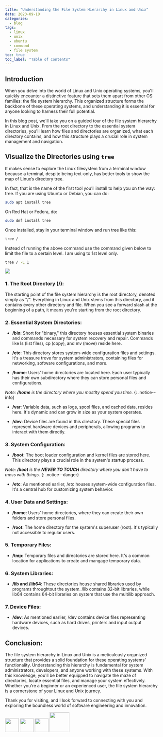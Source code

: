 ```yaml
---
title: "Understanding the File System Hierarchy in Linux and Unix"
date: 2023-09-10
categories:
  - blog
tags:
  - linux
  - unix
  - ubuntu
  - command
  - file system
toc: true
toc_label: "Table of Contents"
---
```


## Introduction

When you delve into the world of Linux and Unix operating systems, you'll quickly encounter a distinctive feature that sets them apart from other OS families: the file system hierarchy. This organized structure forms the backbone of these operating systems, and understanding it is essential for anyone looking to harness their full potential.

In this blog post, we'll take you on a guided tour of the file system hierarchy in Linux and Unix. From the root directory to the essential system directories, you'll learn how files and directories are organized, what each directory contains, and how this structure plays a crucial role in system management and navigation.

## Visualize the Directories using `tree`

It makes sense to explore the Linux filesystem from a terminal window because a terminal, despite being text-only, has better tools to show the map of Linux’s directory tree.

In fact, that is the name of the first tool you’ll install to help you on the way: tree. If you are using Ubuntu or Debian, you can do:

```bash
sudo apt install tree
```

On Red Hat or Fedora, do:

```bash
sudo dnf install tree
```

Once installed, stay in your terminal window and run tree like this:

```bash
tree /
```

Instead of running the above command use the command given below to limit the file to a certain level. I am using to 1st level only.

```bash
tree / -L 1
```

![]({{site.url}}/assets/file-system-hireracy/unix_tree_structure.png)

### 1. The Root Directory (/):

The starting point of the file system hierarchy is the root directory, denoted simply as "/". Everything in Linux and Unix stems from this directory, and it contains every other directory and file. When you see a forward slash at the beginning of a path, it means you're starting from the root directory.

### 2. Essential System Directories:

- **/bin**: Short for "binary," this directory houses essential system binaries and commands necessary for system recovery and repair. Commands like ls (list files), cp (copy), and mv (move) reside here.

- **/etc**: This directory stores system-wide configuration files and settings. It's a treasure trove for system administrators, containing files for networking, software configurations, and more.

- **/home**: Users' home directories are located here. Each user typically has their own subdirectory where they can store personal files and configurations.

_Note: **/home** is the directory where you mostlty spend you time._
{: .notice--info}

- **/var**: Variable data, such as logs, spool files, and cached data, resides here. It's dynamic and can grow in size as your system operates.

- **/dev**: Device files are found in this directory. These special files represent hardware devices and peripherals, allowing programs to interact with them directly.

### 3. System Configuration:

- **/boot**: The boot loader configuration and kernel files are stored here. This directory plays a crucial role in the system's startup process.

_Note: **/boot** is the **NEVER TO TOUCH** directory where you don't have to mess with things._
{: .notice--danger}

- **/etc**: As mentioned earlier, /etc houses system-wide configuration files. It's a central hub for customizing system behavior.

### 4. User Data and Settings:

- **/home**: Users' home directories, where they can create their own folders and store personal files.

- **/root**: The home directory for the system's superuser (root). It's typically not accessible to regular users.

### 5. Temporary Files:

- **/tmp**: Temporary files and directories are stored here. It's a common location for applications to create and mangage temporary data.

### 6. System Libraries:

- **/lib and /lib64**: These directories house shared libraries used by programs throughtout the system. /lib contains 32-bit libraries, while lib64 contains 64-bit libraries on system that use the multilib approach.

### 7. Device Files:

- **/dev**: As mentioned earlier, /dev contains device files representing hardware devices, such as hard drives, printers and input output devices.

## Conclusion:

The file system hierarchy in Linux and Unix is a meticulously organized structure that provides a solid foundation for these operating systems' functionality. Understanding this hierarchy is fundamental for system administrators, developers, and anyone working with these systems. With this knowledge, you'll be better equipped to navigate the maze of directories, locate essential files, and manage your system effectively. Whether you're a beginner or an experienced user, the file system hierarchy is a cornerstone of your Linux and Unix journey.

Thank you for visiting, and I look forward to connecting with you and exploring the boundless world of software engineering and innovation.

[<img src="https://upload.wikimedia.org/wikipedia/commons/thumb/f/f8/LinkedIn_icon_circle.svg/1200px-LinkedIn_icon_circle.svg.png" width="45"/>](https://linkedin.com/in/praveensingh23)
[<img src="https://s18955.pcdn.co/wp-content/uploads/2018/02/github.png" width="45"/>](https://github.com/praveensinghrajput23)
[<img src="https://upload.wikimedia.org/wikipedia/commons/thumb/5/58/Instagram-Icon.png/1024px-Instagram-Icon.png" width="45"/>](https://instagram.com/praveensinghrajput23)
[<img src="https://encrypted-tbn0.gstatic.com/images?q=tbn:ANd9GcQYAFvsvvSz-ywpPupKs56YpRxW-C6OuOg8Jw&usqp=CAU" width="65"/>](https://twitter.com/_praveensingh23)
